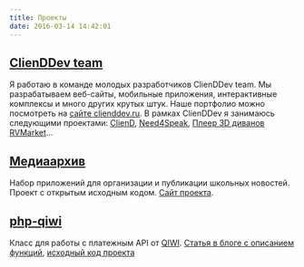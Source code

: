 ```yaml
---
title: Проекты
date: 2016-03-14 14:42:01
---
```


## [ClienDDev team](http://clienddev.ru)

Я работаю в команде молодых разработчиков ClienDDev team. Мы разрабатываем веб-сайты, мобильные приложения, интерактивные комплексы и много других крутых штук. Наше портфолио можно посмотреть на [сайте clienddev.ru](http://clienddev.ru). В рамках ClienDDev я занимаюсь следующими проектами: [ClienD](http://cliend.ru), [Need4Speak](http://need4speak.com), [Плеер 3D диванов RVMarket](http://rvmarket.ru)...

## [Медиаархив](http://ma.atnartur.ru)

Набор приложений для организации и публикации школьных новостей. Проект с открытым исходным кодом. [Сайт проекта](http://ma.atnartur.ru).

## [php-qiwi](https://github.com/atnartur/php-qiwi)

Класс для работы с платежным API от [QIWI](http://qiwi.com). [Статья в блоге с описанием функций](/posts/2014/php-qiwi/), [исходный код проекта](https://github.com/atnartur/php-qiwi)

